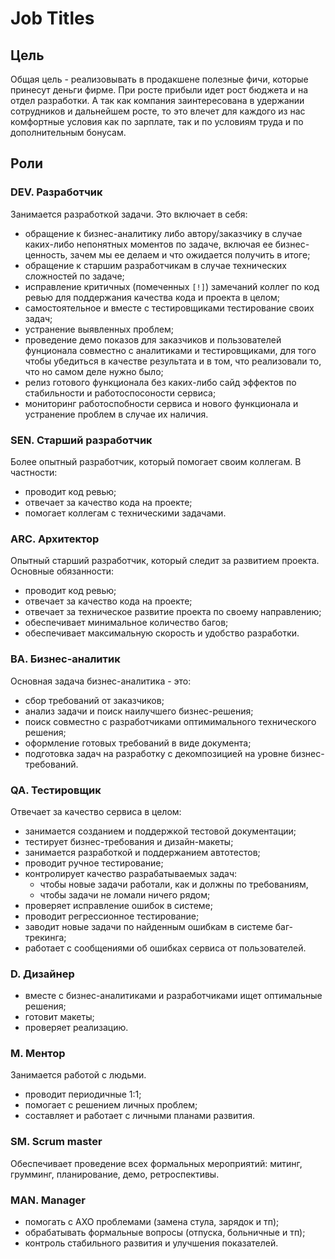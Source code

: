 # Job Titles

## Цель
Общая цель - реализовывать в продакшене полезные фичи, которые принесут деньги фирме. При росте прибыли идет рост бюджета и на отдел разработки. А так как компания заинтересована в удержании сотрудников и дальнейшем росте, то это влечет для каждого из нас комфортные условия как по зарплате, так и по условиям труда и по дополнительным бонусам.

## Роли
### DEV. Разработчик
Занимается разработкой задачи. Это включает в себя:
* обращение к бизнес-аналитику либо автору/заказчику в случае каких-либо непонятных моментов по задаче, включая ее бизнес-ценность, зачем мы ее делаем и что ожидается получить в итоге;
* обращение к старшим разработчикам в случае технических сложностей по задаче;
* исправление критичных (помеченных `[!]`) замечаний коллег по код ревью для поддержания качества кода и проекта в целом;
* самостоятельное и вместе с тестировщиками тестирование своих задач;
* устранение выявленных проблем;
* проведение демо показов для заказчиков и пользователей фунционала совместно с аналитиками и тестировщиками, для того чтобы убедиться в качестве результата и в том, что реализовали то, что но самом деле нужно было;
* релиз готового функционала без каких-либо сайд эффектов по стабильности и работоспосоности сервиса;
* мониторинг работоспобности сервиса и нового функционала и устранение проблем в случае их наличия.

### SEN. Старший разработчик
Более опытный разработчик, который помогает своим коллегам. В частности:
* проводит код ревью;
* отвечает за качество кода на проекте;
* помогает коллегам с техническими задачами.

### ARC. Архитектор
Опытный старший разработчик, который следит за развитием проекта. Основные обязанности:
* проводит код ревью;
* отвечает за качество кода на проекте;
* отвечает за техническое развитие проекта по своему направлению;
* обеспечивает минимальное количество багов;
* обеспечивает максимальную скорость и удобство разработки.

### BA. Бизнес-аналитик
Основная задача бизнес-аналитика - это: 
* сбор требований от заказчиков;
* анализ задачи и поиск наилучшего бизнес-решения;
* поиск совместно с разработчиками оптимимального технического решения;
* оформление готовых требований в виде документа;
* подготовка задач на разработку с декомпозицией на уровне бизнес-требований. 

### QA. Тестировщик

Отвечает за качество сервиса в целом:

* занимается созданием и поддержкой тестовой документации;
* тестирует бизнес-требования и дизайн-макеты;
* занимается разработкой и поддержанием автотестов;
* проводит ручное тестирование;
* контролирует качество разрабатываемых задач:
  * чтобы новые задачи работали, как и должны по требованиям,
  * чтобы задачи не ломали ничего рядом;
* проверяет исправление ошибок в системе;
* проводит регрессионное тестирование;
* заводит новые задачи по найденным ошибкам в системе баг-трекинга;
* работает с сообщениями об ошибках сервиса от пользователей.

### D. Дизайнер
* вместе с бизнес-аналитиками и разработчиками ищет оптимальные решения;
* готовит макеты;
* проверяет реализацию.

### M. Ментор
Занимается работой с людьми.
* проводит периодичные 1:1;
* помогает с решением личных проблем;
* составляет и работает с личными планами развития.

### SM. Scrum master
Обеспечивает проведение всех формальных мероприятий: митинг, грумминг, планирование, демо, ретроспективы.

### MAN. Manager
* помогать с АХО проблемами (замена стула, зарядок и тп);
* обрабатывать формальные вопросы (отпуска, больничные и тп);
* контроль стабильного развития и улучшения показателей.

